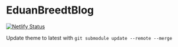 # EduanBreedtBlog

[![Netlify Status](https://api.netlify.com/api/v1/badges/2fd081cd-dc23-4aac-b030-7121c8fc78b8/deploy-status)](https://app.netlify.com/sites/suspicious-joliot-f717d6/deploys)

Update theme to latest with `git submodule update --remote --merge`
